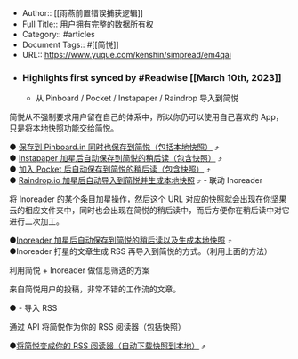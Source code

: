 - Author:: [[雨燕前置错误捕获逻辑]]
- Full Title:: 用户拥有完整的数据所有权
- Category:: #articles
- Document Tags:: #[[简悦]]
- URL:: https://www.yuque.com/kenshin/simpread/em4qai
- ### Highlights first synced by #Readwise [[March 10th, 2023]]
    - 从 Pinboard / Pocket / Instapaper / Raindrop 导入到简悦  
  
简悦从不强制要求用户留在自己的体系中，所以你仍可以使用自己喜欢的 App，只是将本地快照功能交给简悦。  
  
● [保存到 Pinboard.in 同时也保存到简悦（包括本地快照）](https://zhuanlan.zhihu.com/p/432514888) ⤴️   
● [Instapaper 加星后自动保存到简悦的稍后读（包含快照）](https://github.com/Kenshin/simpread/discussions/3034) ⤴️   
● [加入 Pocket 后自动保存到简悦的稍后读（包含快照）](https://github.com/Kenshin/simpread/discussions/3024) ⤴️   
● [Raindrop.io 加星后自动导入到简悦并生成本地快照](https://github.com/Kenshin/simpread/discussions/3021) ⤴️
    - 联动 Inoreader  
  
将 Inoreader 的某个条目加星操作，然后这个 URL 对应的快照就会出现在你坚果云的相应文件夹中，同时也会出现在简悦的稍后读中，而后方便你在稍后读中对它进行二次加工。  
  
●[Inoreader 加星后自动保存到简悦的稍后读以及生成本地快照](https://zhuanlan.zhihu.com/p/429713070) ⤴️  
●Inoreader 打星的文章生成 RSS 再导入到简悦的方式。（利用上面的方法）  
  
利用简悦 + Inoreader 做信息筛选的方案  
  
来自简悦用户的投稿，非常不错的工作流的文章。  
  
●
    - 导入 RSS  
  
通过 API 将简悦作为你的 RSS 阅读器（包括快照）  
  
●[将简悦变成你的 RSS 阅读器（自动下载快照到本地）](https://zhuanlan.zhihu.com/p/431705193) ⤴️
